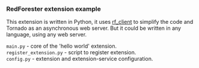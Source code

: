 ### RedForester extension example

This extension is written in Python, it uses [rf_client](https://github.com/RedForester/python_rf_client) to simplify the code and Tornado as an asynchronous web server.
But it could be written in any language, using any web server.


`main.py` - core of the 'hello world' extension.  
`register_extension.py` - script to register extension.  
`config.py` - extension and extension-service configuration.  
